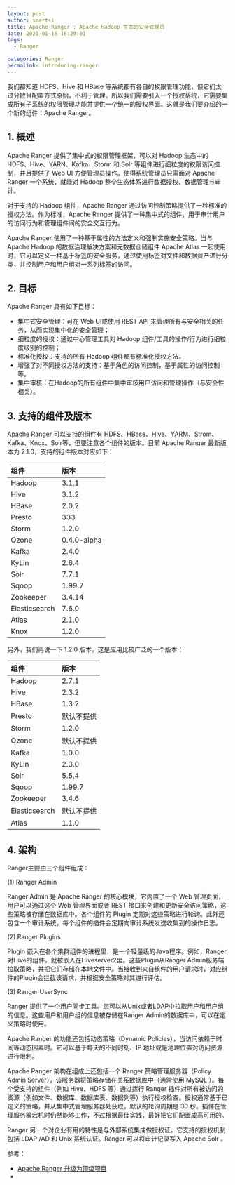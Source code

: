 ```yaml
---
layout: post
author: smartsi
title: Apache Ranger : Apache Hadoop 生态的安全管理员
date: 2021-01-16 16:29:01
tags:
  - Ranger

categories: Ranger
permalink: introducing-ranger
---
```


我们都知道 HDFS、Hive 和 HBase 等系统都有各自的权限管理功能，但它们太过分散且配置方式原始，不利于管理。所以我们需要引入一个授权系统，它需要集成所有子系统的权限管理功能并提供一个统一的授权界面。这就是我们要介绍的一个新的组件：Apache Ranger。

## 1. 概述

Apache Ranger 提供了集中式的权限管理框架，可以对 Hadoop 生态中的 HDFS、Hive、YARN、Kafka、Storm 和 Solr 等组件进行细粒度的权限访问控制，并且提供了 Web UI 方便管理员操作。使得系统管理员只需面对 Apache Ranger 一个系统，就能对 Hadoop 整个生态体系进行数据授权、数据管理与审计。

对于支持的 Hadoop 组件，Apache Ranger 通过访问控制策略提供了一种标准的授权方法。作为标准，Apache Ranger 提供了一种集中式的组件，用于审计用户的访问行为和管理组件间的安全交互行为。

Apache Ranger 使用了一种基于属性的方法定义和强制实施安全策略。当与 Apache Hadoop 的数据治理解决方案和元数据仓储组件 Apache Atlas 一起使用时，它可以定义一种基于标签的安全服务，通过使用标签对文件和数据资产进行分类，并控制用户和用户组对一系列标签的访问。

## 2. 目标

Apache Ranger 具有如下目标：
- 集中式安全管理：可在 Web UI或使用 REST API 来管理所有与安全相关的任务，从而实现集中化的安全管理；
- 细粒度的授权：通过中心管理工具对 Hadoop 组件/工具的操作/行为进行细粒度级别的控制；
- 标准化授权：支持的所有 Hadoop 组件都有标准化授权方法。
- 增强了对不同授权方法的支持：基于角色的访问控制，基于属性的访问控制等。
- 集中审核：在Hadoop的所有组件中集中审核用户访问和管理操作（与安全性相关）。

## 3. 支持的组件及版本

Apache Ranger 可以支持的组件有 HDFS、HBase、Hive、YARM、Strom、Kafka、Knox、Solr等，但要注意各个组件的版本。目前 Apache Ranger 最新版本为 2.1.0，支持的组件版本对应如下：

| 组件 | 版本 |
| :------------- | :------------- |
| Hadoop | 3.1.1 |
| Hive | 3.1.2 |
| HBase | 2.0.2 |
| Presto | 333 |
| Storm | 1.2.0 |
| Ozone | 0.4.0-alpha |
| Kafka | 2.4.0 |
| KyLin | 2.6.4 |
| Solr | 7.7.1 |
| Sqoop | 1.99.7 |
| Zookeeper | 3.4.14 |
| Elasticsearch | 7.6.0 |
| Atlas | 2.1.0 |
| Knox | 1.2.0 |

另外，我们再说一下 1.2.0 版本，这是应用比较广泛的一个版本：

| 组件 | 版本 |
| :------------- | :------------- |
| Hadoop | 2.7.1 |
| Hive | 2.3.2 |
| HBase | 1.3.2 |
| Presto | 默认不提供 |
| Storm | 1.2.0 |
| Ozone | 默认不提供 |
| Kafka | 1.0.0 |
| KyLin | 2.3.0 |
| Solr | 5.5.4 |
| Sqoop | 1.99.7 |
| Zookeeper | 3.4.6 |
| Elasticsearch | 默认不提供 |
| Atlas | 1.1.0 |

## 4. 架构

Ranger主要由三个组件组成：

(1) Ranger Admin

Ranger Admin 是 Apache Ranger 的核心模块，它内置了一个 Web 管理页面，用户可以通过这个 Web 管理界面或者 REST 接口来创建和更新安全访问策略，这些策略被存储在数据库中。各个组件的 Plugin 定期对这些策略进行轮询。此外还包含一个审计系统，每个组件的插件会定期向审计系统发送收集到的操作日志。

(2) Ranger Plugins

Plugin 嵌入在各个集群组件的进程里，是一个轻量级的Java程序。例如，Ranger对Hive的组件，就被嵌入在Hiveserver2里。这些Plugin从Ranger Admin服务端拉取策略，并把它们存储在本地文件中。当接收到来自组件的用户请求时，对应组件的Plugin会拦截该请求，并根据安全策略对其进行评估。

(3) Ranger UserSync

Ranger 提供了一个用户同步工具。您可以从Unix或者LDAP中拉取用户和用户组的信息。这些用户和用户组的信息被存储在Ranger Admin的数据库中，可以在定义策略时使用。

Apache Ranger 的功能还包括动态策略（Dynamic Policies），当访问依赖于时间等动态因素时。它可以基于每天的不同时刻、IP 地址或是地理位置对访问资源进行限制。

Apache Ranger 架构在组成上还包括一个 Ranger 策略管理服务器（Policy Admin Server），该服务器将策略存储在关系数据库中（通常使用 MySQL ）。每个受支持的组件（例如 Hive、HDFS 等）通过运行 Ranger 插件对所有被访问的资源（例如文件、数据库、数据库表、数据列等）执行授权检查。授权通常基于已定义的策略，并从集中式管理服务器处获取，默认的轮询周期是 30 秒。插件在管理服务器宕机时仍然能够工作，不过根据最佳实践，最好把它们配置成高可用的。

Ranger 另一个对企业有用的特性是与外部系统集成做授权证。它支持的授权机制包括 LDAP /AD 和 Unix 系统认证。Ranger 可以将审计记录写入 Apache Solr 。























参考：
- [Apache Ranger 升级为顶级项目](https://www.infoq.cn/article/2017/03/apache-ranger-top-level-project)
- [](https://help.aliyun.com/document_detail/66410.html)
